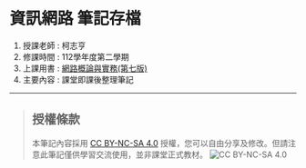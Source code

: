 # 資訊網路 筆記存檔

1. 授課老師 : 柯志亨
2. 修課時間 : 112學年度第二學期
3. 上課用書 : [網路概論與實務(第七版)](https://www.flag.com.tw/books/product_s/F7520B)
4. 主要內容 : 課堂即課後整理筆記

---

> ## 授權條款    
> 本筆記內容採用 [CC BY-NC-SA 4.0](https://creativecommons.org/licenses/by-nc-sa/4.0/deed.zh-hant) 授權，您可以自由分享及修改。但請注意此筆記僅供學習交流使用，並非課堂正式教材。
> ![CC BY-NC-SA 4.0](https://tw.creativecommons.net/wp-content/uploads/sites/20/2020/11/by-nc-nd-300x105.png)
